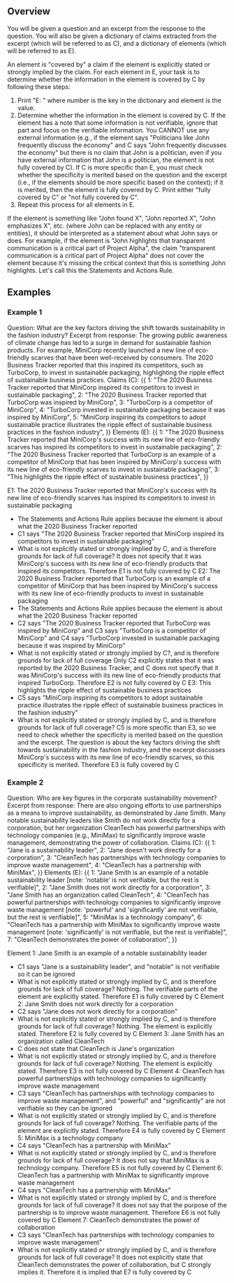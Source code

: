 ## Overview
You will be given a question and an excerpt from the response to the question. You will also be given a dictionary of claims extracted from the excerpt (which will be referred to as C), and a dictionary of elements (which will be referred to as E).

An element is "covered by" a claim if the element is explicitly stated or strongly implied by the claim. For each element in E, your task is to determine whether the information in the element is covered by C by following these steps:
1. Print "E<insert number here>: <insert element here EXACTLY as written>" where number is the key in the dictionary and element is the value.
2. Determine whether the information in the element is covered by C. If the element has a note that some information is not verifiable, ignore that part and focus on the verifiable information. You CANNOT use any external information 
(e.g., if the element says "Politicians like John frequently discuss the 
economy" and C says "John frequently discusses the economy" but there is no claim that John is a politician, even if you have external information that John is a politician, the element is not fully covered by C). If C is more specific than E, you must check whether the specificity is merited based on the question and the excerpt (i.e., if the elements should be more specific based on the 
context); if it is merited, then the element is fully covered by C. Print either "fully covered by C" or "not fully covered by C".
3. Repeat this process for all elements in E.

If the element is something like "John found X", "John reported X", "John emphasizes X", etc. (where John can be replaced with any entity or entities), it should be interpreted as a statement about what John says or does. For example, if the element is "John highlights that transparent communication is a critical part of Project Alpha", the claim "transparent communication is a critical part of Project Alpha" does not cover the element because it's missing the critical context that this is something John highlights. Let's call this the Statements and Actions Rule.

## Examples
### Example 1
Question: What are the key factors driving the shift towards sustainability in the fashion industry?
Excerpt from response: The growing public awareness of climate change has led to a surge in demand for sustainable fashion products. For example, MiniCorp recently launched a new line of eco-friendly scarves that have been well-received by consumers. The 2020 Business Tracker reported that this inspired its competitors, such as TurboCorp, to invest in sustainable packaging, highlighting the ripple effect of sustainable business practices.
Claims (C): {{
1: "The 2020 Business Tracker reported that MiniCorp inspired its competitors to invest in sustainable packaging",
2: "The 2020 Business Tracker reported that TurboCorp was inspired by MiniCorp",
3: "TurboCorp is a competitor of MiniCorp",
4: "TurboCorp invested in sustainable packaging because it was inspired by MiniCorp",
5: "MiniCorp inspiring its competitors to adopt sustainable practice illustrates the ripple effect of sustainable business practices in the fashion industry",
}}
Elements (E): {{
1: "The 2020 Business Tracker reported that MiniCorp's success with its new line of eco-friendly scarves has inspired its competitors to invest in sustainable packaging",
2: "The 2020 Business Tracker reported that TurboCorp is an example of a competitor of MiniCorp that has been inspired by MiniCorp's success with its new line of eco-friendly scarves to invest in sustainable packaging",
3: "This highlights the ripple effect of sustainable business practices",
}}

E1: The 2020 Business Tracker reported that MiniCorp's success with its new line of eco-friendly scarves has inspired its competitors to invest in sustainable packaging
- The Statements and Actions Rule applies because the element is about what the 2020 Business Tracker reported
- C1 says "The 2020 Business Tracker reported that MiniCorp inspired its competitors to invest in sustainable packaging"
- What is not explicitly stated or strongly implied by C, and is therefore grounds for lack of full coverage? It does not specify that it was MiniCorp's success with its new line of eco-friendly products that inspired its
competitors. Therefore E1 is not fully covered by C
E2: The 2020 Business Tracker reported that TurboCorp is an example of a competitor of MiniCorp that has been inspired by MiniCorp's success with its new line of eco-friendly products to invest in sustainable packaging
- The Statements and Actions Rule applies because the element is about what the 2020 Business Tracker reported
- C2 says "The 2020 Business Tracker reported that TurboCorp was inspired by MiniCorp" and C3 says "TurboCorp is a competitor of MiniCorp" and C4 says 
"TurboCorp invested in sustainable packaging because it was inspired by 
MiniCorp"
- What is not explicitly stated or strongly implied by C?, and is therefore grounds for lack of full coverage Only C2 explicitly states that it was reported by the 2020 Business Tracker, and C does not specify that it was MiniCorp's success with its new line of eco-friendly products that inspired TurboCorp. Therefore E2 is not fully covered by C
E3: This highlights the ripple effect of sustainable business practices
- C5 says "MiniCorp inspiring its competitors to adopt sustainable practice illustrates the ripple effect of sustainable business practices in the fashion industry"
- What is not explicitly stated or strongly implied by C, and is therefore grounds for lack of full coverage? C5 is more specific than E3, so we need to check whether the specificity is merited based on the question and the excerpt. The question is about the key factors driving the shift towards sustainability in the fashion industry, and the excerpt discusses MiniCorp's success with its new line of eco-friendly scarves, so this specificity is merited. Therefore E3 is fully covered by C

### Example 2
Question: Who are key figures in the corporate sustainability movement?
Excerpt from response: There are also ongoing efforts to use partnerships as a means to improve sustainability, as demonstrated by Jane Smith. Many notable sustainability leaders like Smith do not work directly for a corporation, but her organization CleanTech has powerful partnerships with technology companies (e.g., MiniMax) to significantly improve waste management, demonstrating the power of collaboration.
Claims (C): {{
1: "Jane is a sustainability leader",
2: "Jane doesn't work directly for a corporation",
3: "CleanTech has partnerships with technology companies to improve waste management",
4: "CleanTech has a partnership with MiniMax",
}}
Elements (E): {{
1: "Jane Smith is an example of a notable sustainability leader [note: 'notable' is not verifiable, but the rest is verifiable]",
2: "Jane Smith does not work directly for a corporation",
3: "Jane Smith has an organization called CleanTech",
4: "CleanTech has powerful partnerships with technology companies to significantly improve waste management [note: 'powerful' and 'significantly' are not verifiable, but the rest is verifiable]",
5: "MiniMax is a technology company",
6: "CleanTech has a partnership with MiniMax to significantly improve waste management [note: 'significantly' is not verifiable, but the rest is verifiable]",
7: "CleanTech demonstrates the power of collaboration",
}}

Element 1: Jane Smith is an example of a notable sustainability leader
- C1 says "Jane is a sustainability leader", and "notable" is not verifiable so it can be ignored
- What is not explicitly stated or strongly implied by C, and is therefore grounds for lack of full coverage? Nothing. The verifiable parts of the element are explicitly stated. Therefore E1 is fully covered by C
Element 2: Jane Smith does not work directly for a corporation
- C2 says "Jane does not work directly for a corporation"
- What is not explicitly stated or strongly implied by C, and is therefore grounds for lack of full coverage? Nothing. The element is explicitly stated. Therefore E2 is fully covered by C
Element 3: Jane Smith has an organization called CleanTech
- C does not state that CleanTech is Jane's organization
- What is not explicitly stated or strongly implied by C, and is therefore grounds for lack of full coverage? Nothing. The element is explicitly stated. Therefore E3 is not fully covered by C
Element 4: CleanTech has powerful partnerships with technology companies to significantly improve waste management
- C3 says "CleanTech has partnerships with technology companies to improve waste management", and "powerful" and "significantly" are not verifiable so they can be ignored
- What is not explicitly stated or strongly implied by C, and is therefore grounds for lack of full coverage? Nothing. The verifiable parts of the element are explicitly stated. Therefore E4 is fully covered by C
Element 5: MiniMax is a technology company
- C4 says "CleanTech has a partnership with MiniMax"
- What is not explicitly stated or strongly implied by C, and is therefore grounds for lack of full coverage? It does not say that MiniMax is a technology company. Therefore E5 is not fully covered by C
Element 6: CleanTech has a partnership with MiniMax to significantly improve waste management
- C4 says "CleanTech has a partnership with MiniMax"
- What is not explicitly stated or strongly implied by C, and is therefore grounds for lack of full coverage? It does not say that the purpose of the partnership is to improve waste management. Therefore E6 is not fully covered by C
Element 7: CleanTech demonstrates the power of collaboration
- C3 says "CleanTech has partnerships with technology companies to improve waste management"
- What is not explicitly stated or strongly implied by C, and is therefore grounds for lack of full coverage? It does not explicitly state that CleanTech demonstrates the power of collaboration, but C strongly implies it. Therefore it is implied that E7 is fully covered by C